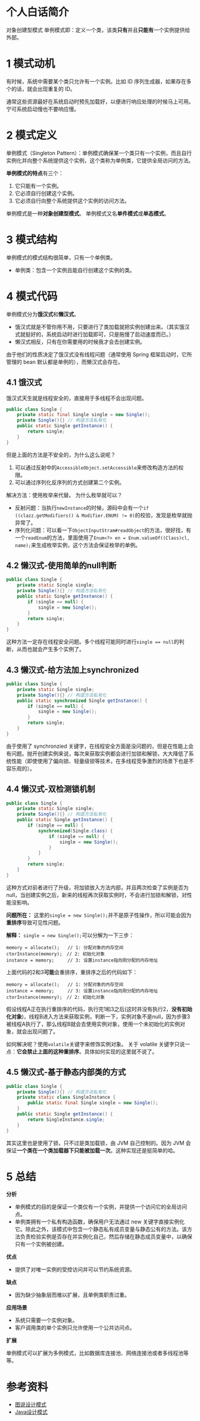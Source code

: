 # 个人白话简介
对象创建型模式
单例模式即：定义一个类，该类**只有**并且**只能有**一个实例提供给外部。

# 1 模式动机
有时候，系统中需要某个类只允许有一个实例。比如 ID 序列生成器，如果存在多个的话，就会出现重复的 ID。

通常这些资源最好在系统启动时预先加载好，以便进行响应处理的时候马上可用。宁可系统启动慢也不要响应慢。

# 2 模式定义
单例模式（Singleton Pattern）：单例模式确保某一个类只有一个实例，而且自行实例化并向整个系统提供这个实例，这个类称为单例类，它提供全局访问的方法。

**单例模式的特点**有三个：

1. 它只能有一个实例。
2. 它必须自行创建这个实例。
3. 它必须自行向整个系统提供这个实例的访问方法。

单例模式是一种**对象创建型模式**。
单例模式又名**单件模式**或**单态模式**。

# 3 模式结构
单例模式的模式结构很简单，只有一个单例类。

- 单例类：包含一个实例且能自行创建这个实例的类。

# 4 模式代码
单例模式分为**饿汉式**和**懒汉式**。

- 饿汉式就是不管你用不用，只要进行了类加载就把实例创建出来。（其实饿汉式就挺好的，系统启动时进行加载即可，只是拖慢了启动速度而已。）
- 懒汉式相反，只有在你需要用的时候我才会去创建实例。

由于他们的性质决定了饿汉式没有线程问题（通常使用 Spring 框架启动时，它所管理的 bean 默认都是单例的），而懒汉式会存在。

## 4.1 饿汉式
饿汉式天生就是线程安全的，直接用于多线程不会出现问题。
``` java
public class Single {
    private static final Single single = new Single();
    private Single(){} // 构造方法私有化
    public static Single getInstance() {
        return single;
    }
}
```
但是上面的方法是不安全的，为什么这么说呢？

1. 可以通过反射中的`AccessibleObject.setAccessible`来修改构造方法的权限。
2. 可以通过序列化反序列的方式创建第二个实例。

解决方法：使用枚举来代替。
为什么枚举就可以？

- 反射问题：当执行`newInstance`的时候，源码中会有一个`if ((clazz.getModifiers() & Modifier.ENUM) != 0)`的校验，发现是枚举就抛异常了。
- 序列化问题：可以看一下`ObjectInputStram#readObject`的方法，很好找，有一个`readEnum`的方法，里面使用了`Enum<?> en = Enum.valueOf((Class)cl, name);`来生成枚举实例，这个方法会保证枚举的单例。

## 4.2 懒汉式-使用简单的null判断
``` java
public class Single {
    private static Single single;
    private Single(){} // 构造方法私有化
    public static Single getInstance() {
        if (single == null) {
            single = new Single();
        }
        return single;
    }
}
```
这种方法一定存在线程安全问题。多个线程可能同时进行`single == null`的判断，从而也就会产生多个实例了。

## 4.3 懒汉式-给方法加上synchronized
``` java
public class Single {
    private static Single single;
    private Single(){} // 构造方法私有化
    public static synchronized Single getInstance() {
        if (single == null) {
            single = new Single();
        }
        return single;
    }
}
```
由于使用了 synchronzied 关键字，在线程安全方面是没问题的，但是在性能上会有问题。抛开创建实例来说，每次来获取实例都会进行加锁和解锁，大大降低了系统性能（即使使用了偏向锁、轻量级锁等技术，在多线程竞争激烈的场景下也是不容乐观的）。

## 4.4 懒汉式-双检测锁机制
``` java
public class Single {
    private static Single single;
    private Single(){} // 构造方法私有化
    public static Single getInstance() {
        if (single == null) {
            synchronized(Single.class) {
                if (single == null) {
                    single = new Single();
                }
            }
        }
        return single;
    }
}
```
这种方式对前者进行了升级，将加锁放入方法内部，并且两次检查了实例是否为null，当创建实例之后，新来的线程再次获取实例时，不会进行加锁和解锁，对性能没影响。

**问题所在：**
这里的`single = new Single();`并不是原子性操作，所以可能会因为**重排序**导致可见性问题。

**解释：**
`single = new Single();`可以分解为一下三步：
```
memory = allocate();   // 1: 分配对象的内存空间
ctorInstance(memory);　// 2: 初始化对象
instance = memory;     // 3: 设置instance指向刚分配的内存地址
```
上面代码的2和3**可能**会重排序，重排序之后的代码如下：
```
memory = allocate();   // 1: 分配对象的内存空间
instance = memory;     // 3: 设置instance指向刚分配的内存地址
ctorInstance(memory);　// 2: 初始化对象
```
假设线程A正在执行重排序的代码，执行完1和3之后(这时并没有执行2，**没有初始化对象**)，线程B进入方法来获取实例，判断一下，实例对象不是null，因为步骤3被线程A执行了，那么线程B就会去使用实例对象，使用一个未初始化的实例对象，就会出现问题了。

如何解决呢？使用`volatile`关键字来修饰实例对象。
关于 volatile 关键字只说一点：**它会禁止上面的这种重排序**。具体如何实现的这里就不说了。

## 4.5 懒汉式-基于静态内部类的方式
``` java
public class Single {
    private Single(){} // 构造方法私有化
    private static class SingleInstance {
        public static final Single single = new Single();
    }
    public static Single getInstance() {
        return SingleInstance.single;
    }
}
```
其实这里也是使用了锁，只不过是类加载锁，由 JVM 自己控制的。因为 JVM 会保证**一个类在一个类加载器下只能被加载一次**。这种实现还是挺简单的哈。

# 5 总结

**分析**

- 单例模式的目的是保证一个类仅有一个实例，并提供一个访问它的全局访问点。
- 单例类拥有一个私有构造函数，确保用户无法通过 new 关键字直接实例化它。除此之外，该模式中包含一个静态私有成员变量与静态公有的方法。该方法负责检验实例是否存在并实例化自己，然后存储在静态成员变量中，以确保只有一个实例被创建。

**优点**

- 提供了对唯一实例的受控访问并可以节约系统资源。

**缺点**

- 因为缺少抽象层而难以扩展，且单例类职责过重。

**应用场景**

- 系统只需要一个实例对象。
- 客户调用类的单个实例只允许使用一个公共访问点。

**扩展**

单例模式可以扩展为多例模式，比如数据库连接池、网络连接池或者多线程池等等。

# 参考资料

- [图说设计模式](https://design-patterns.readthedocs.io/zh_CN/latest/index.html)
- [Java设计模式](http://c.biancheng.net/view/1317.html)

